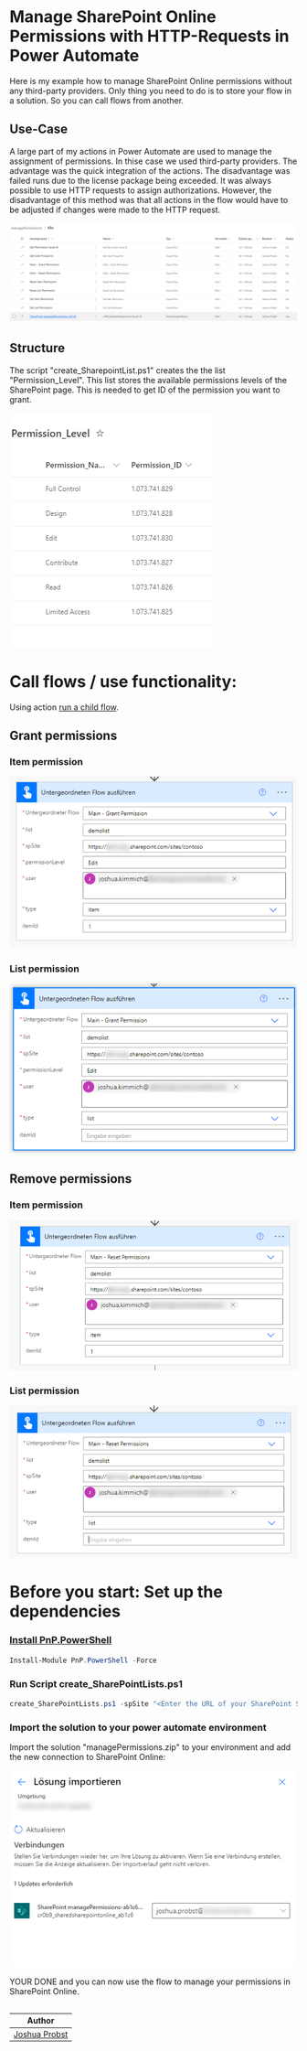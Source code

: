# Manage SharePoint Online Permissions with HTTP-Requests in Power Automate 

Here is my example how to manage SharePoint Online permissions without any third-party providers. Only thing you need to do is to store your flow in a solution. So you can call flows from another. 

## Use-Case

A large part of my actions in Power Automate are used to manage the assignment of permissions. In thise case we used third-party providers. The advantage was the quick integration of the actions. The disadvantage was failed runs due to the license package being exceeded. It was always possible to use HTTP requests to assign authorizations. However, the disadvantage of this method was that all actions in the flow would have to be adjusted if changes were made to the HTTP request.

![Solution Overview](assets/available_flows.png)

## Structure

The script "create_SharepointList.ps1" creates the the list "Permission_Level". 
This list stores the available permissions levels of the SharePoint page. This is needed to get ID of the permission you want to grant.

![Permission_Level list](assets/permission_level_list.png)

# Call flows / use functionality:

Using action [run a child flow](https://learn.microsoft.com/en-us/power-automate/create-child-flows).

## Grant permissions

### Item permission
![grant item permission](assets/grant_itempermission.png)

### List permission
![grant list permission](assets/grant_listpermission.png)

## Remove permissions

### Item permission
![remove item permission](assets/remove_itempermission.png)

### List permission
![remove list permission](assets/remove_listpermission.png)


# Before you start: Set up the dependencies

### [Install PnP.PowerShell](https://pnp.github.io/powershell/) 

```powershell
Install-Module PnP.PowerShell -Force
```

### Run Script create_SharePointLists.ps1

```powershell
create_SharePointLists.ps1 -spSite "<Enter the URL of your SharePoint Site here>
```

### Import the solution to your power automate environment

Import the solution "managePermissions.zip" to your environment and add the new connection to SharePoint Online: 

![import solution](assets/import_Solution.png)

YOUR DONE and you can now use the flow to manage your permissions in SharePoint Online.

##

| Author |
| ----------- |
| [Joshua Probst](https://github.com/joshua-probst) |